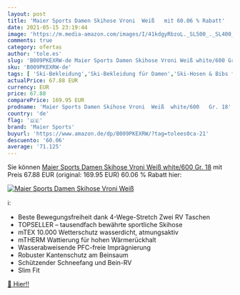 ```yaml
---
layout: post
title: 'Maier Sports Damen Skihose Vroni  Weiß   mit 60.06 % Rabatt'
date: 2021-05-15 23:19:44
image: 'https://m.media-amazon.com/images/I/41kdgyRbzoL._SL500_._SL400_.jpg'
comments: true
category: ofertas
author: 'tole.es'
slug: 'B009PKEXRW-de Maier Sports Damen Skihose Vroni Weiß white/600 Gr. 18'
sku: 'B009PKEXRW-de'
tags: [ 'Ski-Bekleidung','Ski-Bekleidung für Damen','Ski-Hosen & Bibs für Damen','Skifahren','Sport','Sport & Freizeit','Sportausrüstung & -bekleidung','Wintersport','maier sports', ]
actualPrice: 67.88 EUR
currency: EUR
price: 67.88
comparePrice: 169.95 EUR
prodname: 'Maier Sports Damen Skihose Vroni  Weiß  white/600   Gr. 18'
country: 'de'
flag: '🇩🇪'
brand: 'Maier Sports'
buyurl: 'https://www.amazon.de/dp/B009PKEXRW/?tag=tolees0ca-21'
descuento: '60.06'
average: '71.125'
---
```


Sie können [Maier Sports Damen Skihose Vroni  Weiß  white/600   Gr. 18](https://www.amazon.de/dp/B009PKEXRW/?tag=tolees0ca-21) mit Preis 67.88 EUR (original: 169.95 EUR) 60.06 % Rabatt hier:

[![Maier Sports Damen Skihose Vroni  Weiß  ](https://m.media-amazon.com/images/I/41kdgyRbzoL._SL500_._SL400_.jpg)](https://www.amazon.de/dp/B009PKEXRW/?tag=tolees0ca-21)

ℹ️:

- Beste Bewegungsfreiheit dank 4-Wege-Stretch Zwei RV Taschen
- TOPSELLER – tausendfach bewährte sportliche Skihose
- mTEX 10.000 Wetterschutz wasserdicht, atmungsaktiv
- mTHERM Wattierung für hohen Wärmerückhalt
- Wasserabweisende PFC-freie Imprägnierung
- Robuster Kantenschutz am Beinsaum
- Schützender Schneefang und Bein-RV
- Slim Fit

[🛒 Hier!!](https://www.amazon.de/dp/B009PKEXRW/?tag=tolees0ca-21)

